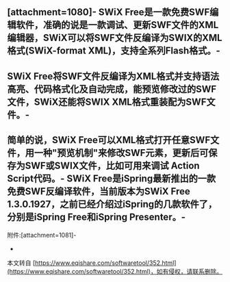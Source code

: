 \[attachment=1080\]-
SWiX Free是一款免费SWF编辑软件，准确的说是一款调试、更新SWF文件的XML编辑器，SWiX可以将SWF文件反编译为SWIX的XML格式(SWiX-format XML)，支持全系列Flash格式。-
-
SWiX Free将SWF文件反编译为XML格式并支持语法高亮、代码格式化及自动完成，能预览修改过的SWF文件，SWiX还能将SWIX XML格式重装配为SWF文件。-
-
简单的说，SWiX Free可以XML格式打开任意SWF文件，用一种"预览机制"来修改SWF元素，更新后可保存为SWF或SWIX文件，比如可用来调试 Action Script代码。-
SWiX Free是iSpring最新推出的一款免费SWF反编译软件，当前版本为SWiX Free 1.3.0.1927，之前已经介绍过iSpring的几款软件了，分别是iSpring Free和iSpring Presenter。-
-
附件:\[attachment=1081\]-

-

本文转自 [https://www.eqishare.com/softwaretool/352.html](https://www.eqishare.com/softwaretool/352.html)，如有侵权，请联系删除。